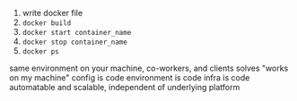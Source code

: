 1. write docker file
2. `docker build`
3. `docker start container_name`
4. `docker stop container_name`
5. `docker ps`

same environment on your machine, co-workers, and clients
solves "works on my machine"
config is code
environment is code
infra is code
automatable and scalable, independent of underlying platform

